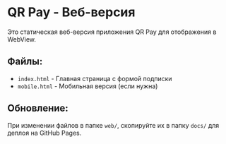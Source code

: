 # QR Pay - Веб-версия

Это статическая веб-версия приложения QR Pay для отображения в WebView.

## Файлы:

- `index.html` - Главная страница с формой подписки
- `mobile.html` - Мобильная версия (если нужна)

## Обновление:

При изменении файлов в папке `web/`, скопируйте их в папку `docs/` для деплоя на GitHub Pages.
